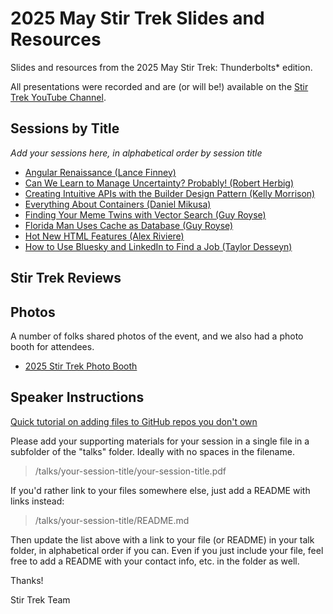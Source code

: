 # 2025 May Stir Trek Slides and Resources

Slides and resources from the 2025 May Stir Trek: Thunderbolts* edition.

All presentations were recorded and are (or will be!) available on the [Stir Trek YouTube Channel](https://youtube.com/stirtrek).

## Sessions by Title

*Add your sessions here, in alphabetical order by session title*

<!-- - [Session Title (SpeakerName)](/talks/foldername/README.md) -->
- [Angular Renaissance (Lance Finney)](https://tinyurl.com/stirTrekNgRen)
- [Can We Learn to Manage Uncertainty? Probably! (Robert Herbig)](https://www.dropbox.com/scl/fi/90vfx6cu5sdy4r91t1mr6/Can-We-Learn-to-Manage-Uncertainty_-Probably-StirTrek-2025.pdf?rlkey=v35p9ycttl1ep1c53pw52qe8w&e=1&st=wibxpidx&dl=0)
- [Creating Intuitive APIs with the Builder Design Pattern (Kelly Morrison)](https://github.com/kellyivymorrison/Presentations/blob/main/StirTrek2025/2025_Stir_Trek_Builder_Presentation.pdf)
- [Everything About Containers (Daniel Mikusa)](https://github.com/dmikusa/everything-about-containers)
- [Finding Your Meme Twins with Vector Search (Guy Royse)](talks//finding-your-meme-twin-with-embeddings-and-vector-search/)
- [Florida Man Uses Cache as Database (Guy Royse)](talks/florida-man-uses-cache-as-database)
- [Hot New HTML Features (Alex Riviere)](https://slides.com/fimion/stirtrek-2025)
- [How to Use Bluesky and LinkedIn to Find a Job (Taylor Desseyn)](talks/how-to-use-bluesky-linkedin-find-job/)

## Stir Trek Reviews

<!-- Link to Bluesky or LinkedIn or Blog Posts about Stir Trek by speakers and attendees -->

## Photos

A number of folks shared photos of the event, and we also had a photo booth for attendees.

- [2025 Stir Trek Photo Booth](https://fotoshare.co/e/sa-X1x2MYC6dOANYba_93)

## Speaker Instructions

[Quick tutorial on adding files to GitHub repos you don't own](https://ardalis.com/how-to-add-files-to-a-github-repo-you-don%E2%80%99t-own/)

Please add your supporting materials for your session in a single file in a subfolder of the "talks" folder. Ideally with no spaces in the filename.

> /talks/your-session-title/your-session-title.pdf

If you'd rather link to your files somewhere else, just add a README with links instead:

> /talks/your-session-title/README.md

Then update the list above with a link to your file (or README) in your talk folder, in alphabetical order if you can. Even if you just include your file, feel free to add a README with your contact info, etc. in the folder as well.

Thanks!

Stir Trek Team
